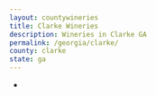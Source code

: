```yaml
---
layout: countywineries
title: Clarke Wineries
description: Wineries in Clarke GA
permalink: /georgia/clarke/
county: clarke
state: ga
---
```

-
